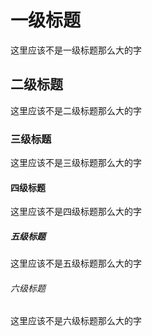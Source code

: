 # 一级标题
这里应该不是一级标题那么大的字
## 二级标题
这里应该不是二级标题那么大的字
### 三级标题
这里应该不是三级标题那么大的字
#### 四级标题
这里应该不是四级标题那么大的字
##### 五级标题
这里应该不是五级标题那么大的字
###### 六级标题
这里应该不是六级标题那么大的字